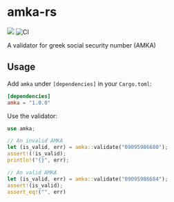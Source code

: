 # amka-rs

<a href="https://crates.io/crates/amka"><img src="https://img.shields.io/crates/v/amka.svg" /></a>
![CI](https://github.com/zoispag/amka-rs/workflows/CI/badge.svg)

A validator for greek social security number (AMKA)

## Usage

Add `amka` under `[dependencies]` in your `Cargo.toml`:

```toml
[dependencies]
amka = "1.0.0"
```

Use the validator:

```rust
use amka;

// An invalid AMKA
let (is_valid, err) = amka::validate("09095986680");
assert!(!is_valid);
println!("{}", err);

// An valid AMKA
let (is_valid, err) = amka::validate("09095986684");
assert!(is_valid);
assert_eq!("", err)
```
